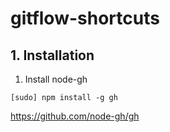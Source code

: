 # gitflow-shortcuts

## 1. Installation

1. Install node-gh 
```
[sudo] npm install -g gh
```

https://github.com/node-gh/gh